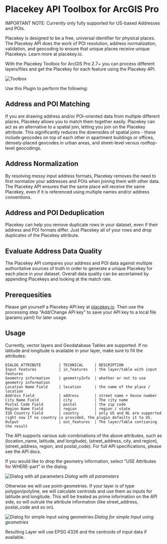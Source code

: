 # Placekey API Toolbox for ArcGIS Pro

IMPORTANT NOTE: Currently only fully supported for US-based Addresses and POIs.

Placekey is designed to be a free, universal identifier for physical places. The Placekey API does the work of POI resolution, address normalization, validation, and geocoding to ensure that unique places receive unique Placekeys. Learn more at placekey.io.

With the Placekey Toolbox for ArcGIS Pro 2.7+ you can process different layers/files and get the Placekey for each feature using the Placekey API.

![Toolbox](https://i.imgur.com/s6W0aQE.png)

Use this Plugin to perform the following:
## Address and POI Matching

If you are drawing address and/or POI-oriented data from multiple different places, Placekey allows you to match them together easily. Placekey can act as an alternative to a spatial join, letting you join on the Placekey attribute. This significantly reduces the downsides of spatial joins - these include geocodes on top of each other in apartment buildings or offices, densely-placed geocodes in urban areas, and street-level versus rooftop-level geocodings.
## Address Normalization

By resolving messy input address formats, Placekey removes the need to first normalize your addresses and POIs when joining them with other data. The Placekey API ensures that the same place will receive the same Placekey, even if it is referenced using multiple names and/or address conventions.
## Address and POI Deduplication

Placekey can help you remove duplicate rows in your dataset, even if their address and POI formats differ. Just Placekey all of your rows and drop duplicates of the Placekey attribute.
## Evaluate Address Data Quality

The Placekey API compares your address and POI data against multiple authoritative sources of truth in order to generate a unique Placekey for each place in your dataset. Overall data quality can be ascertained by appending Placekeys and looking at the match rate.

## Prerequesities

Please get yourself a Placekey API key at [placekey.io](https://placekey.io). Then use the processing step "Add/Change API key" to save your API key to a local file (params.yaml) for later usage.

## Usage

Currently, vector layers and Geodatabase Tables are supported. If no latitude and longitude is available in your layer, make sure to fill the attributes:
    
    DIALOG ATTRIBUTE        | TECHNICAL     | DESCRIPTION
    Input Features          | in_features   | the layer/table with input features
    Geometry information    | geometryInfo  | whether or not to use geometry information
    Location Name Field     | location      | the name of the place / location 
    Address Field           | address       | street name + house number
    City Name Field         | city          | The city name
    Postal Code Field       | postal        | the zip code
    Region Name Field       | region        | region / state 
    ISO Country Field       | country       | only US and NL are supported right now If no country is provided, the plugin defaults it to US.
    Output                  | out_features  | The layer/Table contianing the result

The API supports various sub-combinations of the above attributes, such as (location_name, latitude, and longitude), (street_address, city, and region), (street_address, region, and postal_code). For full API specifications, please see the API docs.

If you would like to drop the geometry information, select "USE Attributes for WHERE-part" in the dialog. 

![Dialog with all parameters](https://i.imgur.com/80DrT8a.png)
*Dialog with all parameters*

Otherwise we will use point-geometries. If your layer is of type polygon/polyline, we will calculate centroids and use them as inputs for latitude and longitude. This will be treated as prime information on the API side, so will outrule the attribute information (like street_address, postal_code and so on).

![Dialog for simple Input using geometries](https://i.imgur.com/C8oyiMy.png)
*Dialog for simple Input using geometries*

Resulting Layer will use EPSG 4326 and the centroids of input data if available.
